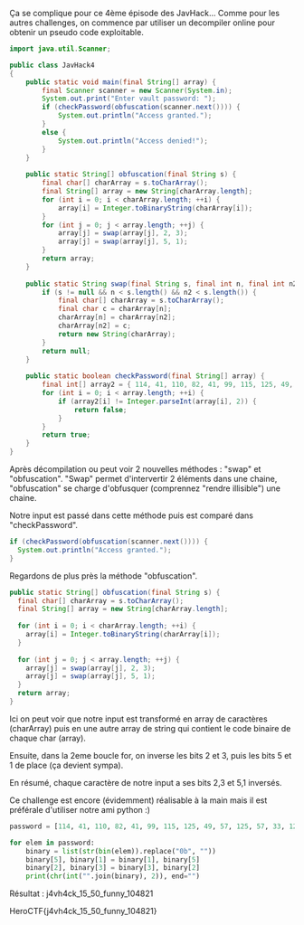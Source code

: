 Ça se complique pour ce 4ème épisode des JavHack...
Comme pour les autres challenges, on commence par utiliser un decompiler online pour obtenir un pseudo code exploitable.
```java
import java.util.Scanner;

public class JavHack4
{
    public static void main(final String[] array) {
        final Scanner scanner = new Scanner(System.in);
        System.out.print("Enter vault password: ");
        if (checkPassword(obfuscation(scanner.next()))) {
            System.out.println("Access granted.");
        }
        else {
            System.out.println("Access denied!");
        }
    }
    
    public static String[] obfuscation(final String s) {
        final char[] charArray = s.toCharArray();
        final String[] array = new String[charArray.length];
        for (int i = 0; i < charArray.length; ++i) {
            array[i] = Integer.toBinaryString(charArray[i]);
        }
        for (int j = 0; j < array.length; ++j) {
            array[j] = swap(array[j], 2, 3);
            array[j] = swap(array[j], 5, 1);
        }
        return array;
    }
    
    public static String swap(final String s, final int n, final int n2) {
        if (s != null && n < s.length() && n2 < s.length()) {
            final char[] charArray = s.toCharArray();
            final char c = charArray[n];
            charArray[n] = charArray[n2];
            charArray[n2] = c;
            return new String(charArray);
        }
        return null;
    }
    
    public static boolean checkPassword(final String[] array) {
        final int[] array2 = { 114, 41, 110, 82, 41, 99, 115, 125, 49, 57, 125, 57, 33, 125, 102, 79, 118, 118, 91, 125, 49, 33, 41, 37, 35, 49 };
        for (int i = 0; i < array.length; ++i) {
            if (array2[i] != Integer.parseInt(array[i], 2)) {
                return false;
            }
        }
        return true;
    }
}
```
Après décompilation ou peut voir 2 nouvelles méthodes : "swap" et "obfuscation". "Swap" permet d'intervertir 2 éléments dans une chaine, "obfuscation" se charge d'obfusquer (comprennez "rendre illisible") une chaine.

Notre input est passé dans cette méthode puis est comparé dans "checkPassword".
```java
if (checkPassword(obfuscation(scanner.next()))) {
  System.out.println("Access granted.");
}
```
Regardons de plus près la méthode "obfuscation".
```java
public static String[] obfuscation(final String s) {
  final char[] charArray = s.toCharArray();
  final String[] array = new String[charArray.length];
  
  for (int i = 0; i < charArray.length; ++i) {
    array[i] = Integer.toBinaryString(charArray[i]);
  }
  
  for (int j = 0; j < array.length; ++j) {
    array[j] = swap(array[j], 2, 3);
    array[j] = swap(array[j], 5, 1);
  }
  return array;
}
```
Ici on peut voir que notre input est transformé en array de caractères (charArray) puis en une autre array de string qui contient le code binaire de chaque char (array).

Ensuite, dans la 2eme boucle for, on inverse les bits 2 et 3, puis les bits 5 et 1 de place (ça devient sympa).

En résumé, chaque caractère de notre input a ses bits 2,3 et 5,1 inversés.

Ce challenge est encore (évidemment) réalisable à la main mais il est préférale d'utiliser notre ami python :)
```python
password = [114, 41, 110, 82, 41, 99, 115, 125, 49, 57, 125, 57, 33, 125, 102, 79, 118, 118, 91, 125, 49, 33, 41, 37, 35, 49]

for elem in password:
	binary = list(str(bin(elem)).replace("0b", ""))
	binary[5], binary[1] = binary[1], binary[5]
	binary[2], binary[3] = binary[3], binary[2]
	print(chr(int("".join(binary), 2)), end="")
```
Résultat : j4vh4ck_15_50_funny_104821

HeroCTF{j4vh4ck_15_50_funny_104821}
